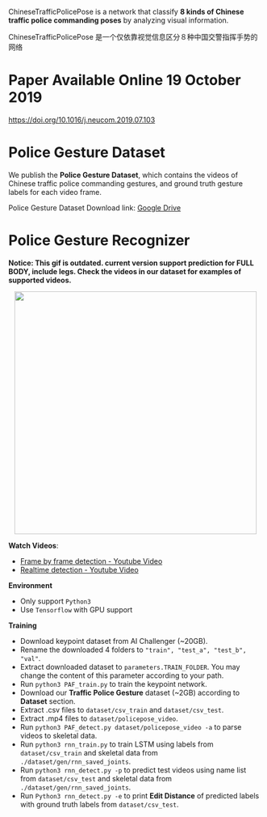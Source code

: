 ChineseTrafficPolicePose is a network that classify
**8 kinds of Chinese traffic police commanding poses** by analyzing visual information.

ChineseTrafficPolicePose 是一个仅依靠视觉信息区分８种中国交警指挥手势的网络

# Paper Available Online 19 October 2019
https://doi.org/10.1016/j.neucom.2019.07.103

# Police Gesture Dataset
We publish the **Police Gesture Dataset**, which contains the videos of Chinese traffic police commanding gestures, and ground truth gesture labels for each video frame.

Police Gesture Dataset Download link: [Google Drive](https://drive.google.com/drive/folders/13KHZpweTE1vRGAMF7wqMDE35kDw40Uym?usp=sharing)

# Police Gesture Recognizer

**Notice: This gif is outdated. current version support prediction for FULL BODY, include legs. Check the videos in our dataset for examples of supported videos.**

<p align="center">
    <img src="doc/media/real-time.gif", width="480">
</p>

**Watch Videos**:
- [Frame by frame detection - Youtube Video](https://youtu.be/DmKFpD1K7gQ)
- [Realtime detection - Youtube Video](https://youtu.be/EjHp2RPuZqc)

**Environment**
- Only support `Python3`
- Use `Tensorflow` with GPU support

**Training**
- Download keypoint dataset from AI Challenger (~20GB).
- Rename the downloaded 4 folders to `"train", "test_a", "test_b", "val"`.
- Extract downloaded dataset to `parameters.TRAIN_FOLDER`. You may change the content of this parameter according to your path.
- Run `python3 PAF_train.py` to train the keypoint network.
- Download our **Traffic Police Gesture** dataset (~2GB) according to **Dataset** section.
- Extract .csv files to `dataset/csv_train` and `dataset/csv_test`.
- Extract .mp4 files to `dataset/policepose_video`.
- Run `python3 PAF_detect.py dataset/policepose_video -a` to parse videos to skeletal data.
- Run `python3 rnn_train.py` to train LSTM using labels from `dataset/csv_train` and skeletal data from `./dataset/gen/rnn_saved_joints`.
- Run `python3 rnn_detect.py -p` to predict test videos using name list from `dataset/csv_test` and skeletal data from `./dataset/gen/rnn_saved_joints`.
- Run `Python3 rnn_detect.py -e` to print **Edit Distance** of predicted labels with ground truth labels from  `dataset/csv_test`.
